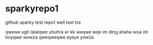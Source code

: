 # sparkyrepo1
github sparky test repo1
well
test
tra  

qwewe
ugh
lalalqwe
uhuhra
er
kk
weqwe wqe
im ding ahaha
woa
oh boyqwe
wowza
qweqweqwe
eyeye
yowza
